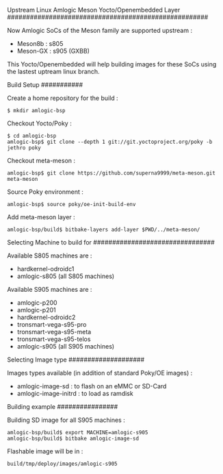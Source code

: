 Upstream Linux Amlogic Meson Yocto/Openembedded Layer
#####################################################

Now Amlogic SoCs of the Meson family are supported upstream :
 - Meson8b : s805
 - Meson-GX : s905 (GXBB)

This Yocto/Openembedded will help building images for these SoCs using the lastest uptream linux branch.

Build Setup
###########

Create a home repository for the build :
```
$ mkdir amlogic-bsp
```

Checkout Yocto/Poky :
```
$ cd amlogic-bsp
amlogic-bsp$ git clone --depth 1 git://git.yoctoproject.org/poky -b jethro poky
```

Checkout meta-meson :
```
amlogic-bsp$ git clone https://github.com/superna9999/meta-meson.git meta-meson
```

Source Poky environment :
```
amlogic-bsp$ source poky/oe-init-build-env
```

Add meta-meson layer :
```
amlogic-bsp/build$ bitbake-layers add-layer $PWD/../meta-meson/
```

Selecting Machine to build for
################################

Available S805 machines are :
 - hardkernel-odroidc1
 - amlogic-s805 (all S805 machines)

Available S905 machines are :
 - amlogic-p200
 - amlogic-p201
 - hardkernel-odroidc2
 - tronsmart-vega-s95-pro
 - tronsmart-vega-s95-meta
 - tronsmart-vega-s95-telos
 - amlogic-s905 (all S905 machines)

Selecting Image type
####################

Images types available (in addition of standard Poky/OE images) :
 - amlogic-image-sd : to flash on an eMMC or SD-Card
 - amlogic-image-initrd : to load as ramdisk

Building example
################

Building SD image for all S905 machines :
```
amlogic-bsp/build$ export MACHINE=amlogic-s905
amlogic-bsp/build$ bitbake amlogic-image-sd
```

Flashable image will be in :
```
build/tmp/deploy/images/amlogic-s905
```
